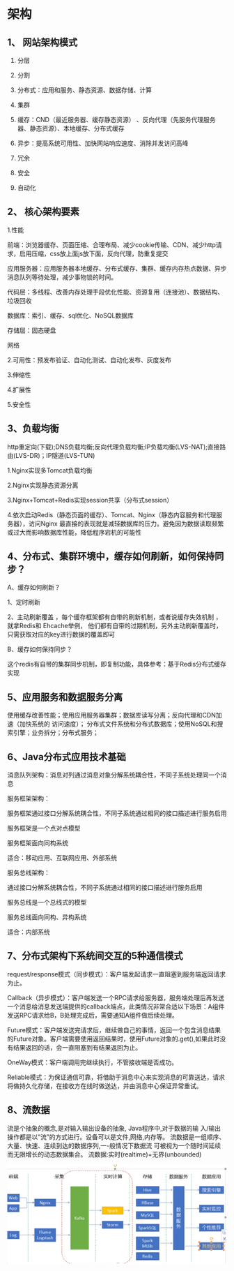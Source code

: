 # 架构

## 1、	网站架构模式

1.	分层

2.	分割

3.	分布式：应用和服务、静态资源、数据存储、计算

4.	集群

5.	缓存：CND（最近服务器、缓存静态资源） 、反向代理（先服务代理服务器、静态资源）、本地缓存、分布式缓存

6.	异步：提高系统可用性、加快网站响应速度、消除并发访问高峰

7.	冗余

8.	安全

9.	自动化

## 2、	核心架构要素

1.性能

前端：浏览器缓存、页面压缩、合理布局、减少cookie传输、CDN、减少http请求，启用压缩，css放上面js放下面，反向代理，防重复提交

应用服务器：应用服务器本地缓存、分布式缓存、集群、缓存内存热点数据、异步消息队列等待处理，减少事物锁的时间。

代码层：多线程、改善内存处理手段优化性能、资源复用（连接池）、数据结构、垃圾回收

数据库：索引、缓存、sql优化、NoSQL数据库

存储层：固态硬盘

网络

2.可用性：预发布验证、自动化测试、自动化发布、灰度发布

3.伸缩性

4.扩展性

5.安全性

## 3、负载均衡

http重定向(下载);DNS负载均衡;反向代理负载均衡;IP负载均衡(LVS-NAT);直接路由(LVS-DR)；IP隧道(LVS-TUN)

1.Nginx实现多Tomcat负载均衡

2.Nginx实现静态资源分离 

3.Nginx+Tomcat+Redis实现session共享（分布式session）

4.依次启动Redis（静态页面的缓存）、Tomcat、Nginx（静态内容服务和代理服务器），访问Nginx
最直接的表现就是减轻数据库的压力。避免因为数据读取频繁或过大而影响数据库性能，降低程序宕机的可能性

## 4、分布式、集群环境中，缓存如何刷新，如何保持同步？

A、缓存如何刷新？ 

1、定时刷新  

2、主动刷新覆盖   ，每个缓存框架都有自带的刷新机制，或者说缓存失效机制
，就拿Redis和 Ehcache举例， 他们都有自带的过期机制，另外主动刷新覆盖时，只需获取对应的key进行数据的覆盖即可

B、缓存如何保持同步？ 
 
这个redis有自带的集群同步机制，即复制功能，具体参考：基于Redis分布式缓存实现   

## 5、应用服务和数据服务分离

使用缓存改善性能；使用应用服务器集群；数据库读写分离；反向代理和CDN加速（加快系统的 访问速度）；
分布式文件系统和分布式数据库；使用NoSQL和搜索引擎；业务拆分；分布式服务；

## 6、Java分布式应用技术基础

消息队列架构：消息对列通过消息对象分解系统耦合性，不同子系统处理同一个消息

服务框架架构：

服务框架通过接口分解系统耦合性，不同子系统通过相同的接口描述进行服务启用

服务框架是一个点对点模型

服务框架面向同构系统

适合：移动应用、互联网应用、外部系统

服务总线架构：

通过接口分解系统耦合性，不同子系统通过相同的接口描述进行服务启用

服务总线是一个总线式的模型

服务总线面向同构、异构系统

适合：内部系统

## 7、分布式架构下系统间交互的5种通信模式

request/response模式（同步模式）：客户端发起请求一直阻塞到服务端返回请求为止。

Callback（异步模式）：客户端发送一个RPC请求给服务器，服务端处理后再发送一个消息给消息发送端提供的callback端点，此类情况非常合适以下场景：A组件发送RPC请求给B，B处理完成后，需要通知A组件做后续处理。

Future模式：客户端发送完请求后，继续做自己的事情，返回一个包含消息结果的Future对象。客户端需要使用返回结果时，使用Future对象的.get(),如果此时没有结果返回的话，会一直阻塞到有结果返回为止。

OneWay模式：客户端调用完继续执行，不管接收端是否成功。

Reliable模式：为保证通信可靠，将借助于消息中心来实现消息的可靠送达，请求将做持久化存储，在接收方在线时做送达，并由消息中心保证异常重试。

## 8、流数据

流是个抽象的概念,是对输入输出设备的抽象, Java程序中,对于数据的输
入/输出操作都是以“流”的方式进行。设备可以是文件,网络,内存等。
流数据是一组顺序、大量、快速、连续到达的数据序列,一-般情况下数据流
可被视为一个随时间延续而无限增长的动态数据集合。
流数据:实时(realtime)+无界(unbounded)


 ![实时流计算架构](https://github.com/gaoyuanyuan2/notes/blob/master/img/18.png) 






